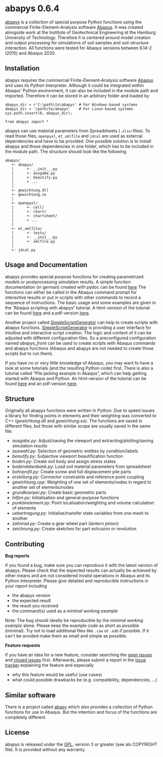 
abapys 0.6.4
============

[abapys](https://github.com/d-zo/abapys) is a collection of special purpose Python functions using
the commercial Finite-Element-Analysis software
[Abaqus](https://www.3ds.com/products-services/simulia/products/abaqus/ "SIMULIA Abaqus").
It was created alongside work at the Institute of Geotechnical Engineering
at the Hamburg University of Technology.
Therefore it is centered around model creation and output processing for simulations of
soil samples and soil-structure interaction.
All functions were tested for Abaqus versions between 6.14-2 (2015) and Abaqus 2020.



Installation
------------

abapys requires the commercial Finite-Element-Analysis software
[Abaqus](https://www.3ds.com/products-services/simulia/products/abaqus/ "SIMULIA Abaqus")
and uses its Python interpreter.
Although it could be integrated within Abaqus' Python environment,
it can also be included in the module path and imported.
Therefore it can be stored in an arbitrary folder and loaded by

```
abapys_dir = r'C:\path\to\abapys' # For Windows-based systems
abapys_dir = '/path/to/abapys'    # For Linux-based systems
sys.path.insert(0, abapys_dir);

from abapys import *
```

abapys can use material parameters from Spreadsheets (`.xlsx`-files).
To read those files, `openpyxl`, `et_xmlfile` and `jdcal` are used as external dependencies
and have to be provided.
One possible solution is to install abapys and those dependencies in one folder,
which has to be included in the module path. The structure should look like the following

```
abapys/
   +- abapys/
   |      +- __init__.py
   |      +- ausgabe.py
   |      +- beautify.py
   |      + ...
   |
   +- gewichtung.dll
   +- gewichtung.so
   |
   +- openpyxl/
   |      +- cell/
   |      +- chart/
   |      +- chartsheet/
   |      + ...
   |
   +- et_xmlfile/
   |      +- tests/
   |      +- __init__.py
   |      +- xmlfile.py
   |
   +- jdcal.py
```



Usage and Documentation
-----------------------

abapys provides special purpose functions for creating parametrized models or postprocessing
simulation results.
A simple function documentation (in german) created with pydoc can be found
[here](https://d-zo.github.io/abapys/abapys.html "abapys documentation")
The functions can either be called in the Abaqus command prompt for interactive results or
put in scripts with other commands to record a sequence of instructions.
The basic usage and some examples are given in the ”Abaqus scripting with abapys“ tutorial.
A html-version of the tutorial can be found
[here](https://d-zo.github.io/abapys/abaqusscripting.html "Abaqus scripting with abapys [html]")
and a pdf-version
[here](https://d-zo.github.io/abapys/abaqusscripting.pdf "Abaqus scripting with abapys [pdf]").

Another project called [SimpleScriptGenerator](https://github.com/d-zo/SimpleScriptGenerator)
can help to create scripts with abapys functions.
[SimpleScriptGenerator](https://github.com/d-zo/SimpleScriptGenerator) is providing
a user interface for intuitive and interactive script creation.
The logic and content of it can be adjusted with different configuration files.
So a preconfigured configuration named _abapys_front_ can be used
to create scripts with Abaqus commands and abapys functions
(Abaqus and abapys are not needed to create those scripts but to run them).

If you have no or very little knowledge of Abaqus,
you may want to have a look at some tutorials (and the resulting Python code) first.
There is also a tutorial called ”Pile jacking example in Abaqus“,
which can help getting started with Abaqus and Python.
An html-version of the tutorial can be found
[here](https://d-zo.github.io/abapys/pilejackingexample.html "Pile jacking example in Abaqus [html]")
and an pdf-version
[here](https://d-zo.github.io/abapys/pilejackingexample.pdf "Pile jacking example in Abaqus [pdf]").


Structure
---------

Originally all abapys functions were written in Python.
Due to speed issues a library for finding points in elements and their weighting
was converted to C++ (_gewichtung.dll_ and _gewichtung.so_).
The functions are saved in different files,
but those with similar scope are usually saved in the same file:

 - _ausgabe.py_: Adjust/saving the viewport and extracting/plotting/saving simulation results
 - _auswahl.py_: Selection of geometric entities by condition/labels
 - _beautify.py_: Subjective viewport beautification function
 - _boden.py_: Create soil body and assign stress states
 - _bodendatenbank.py_: Load soil material parameters from spreadsheet
 - _bohrprofil.py_: Create screw and full displacement pile parts
 - _erstellung.py_: Connector constraints and reference point coupling
 - _gewichtung.cpp_: Weighting of one set of elements/nodes in regard to another set of elements/nodes
 - _grundkoerper.py_: Create basic geometric parts
 - _hilfen.py_: Initialisation and general-purpose functions
 - _punktinelement.py_: Point localisation/weighting and volume calculation of elements
 - _uebertragung.py_: Initialise/transfer state variables from one mesh to another
 - _zahnrad.py_: Create a gear wheel part (lantern pinion)
 - _zeichnung.py_: Create sketches for part extrusion or revolution



Contributing
------------

**Bug reports**

If you found a bug, make sure you can reproduce it with the latest version of abapys.
Please check that the expected results can actually be achieved by other means
and are not considered invalid operations in Abaqus and its Python interpreter.
Please give detailed and reproducible instructions in your report including

 - the abapys version
 - the expected result
 - the result you received
 - the command(s) used as a _minimal working example_

Note: The bug should ideally be reproducible by the _minimal working example_ alone.
Please keep the example code as short as possible (minimal).
Try not to load additional files like `.cae` or `.odb` if possible.
If it can't be avoided make them as small and simple as possible.


**Feature requests**

If you have an idea for a new feature, consider searching the
[open issues](https://github.com/d-zo/abapys/issues) and
[closed issues](https://github.com/d-zo/abapys/issues?q=is%3Aissue+is%3Aclosed) first.
Afterwards, please submit a report in the
[Issue tracker](https://github.com/d-zo/abapys/issues) explaining the feature and especially

 - why this feature would be useful (use cases)
 - what could possible drawbacks be (e.g. compatibility, dependencies, ...)



Similar software
----------------

There is a project called [abapy](https://github.com/lcharleux/abapy) which also provides
a collection of Python functions for use in Abaqus.
But the intention and focus of the functions are completely different.



License
-------

abapys is released under the
[GPL](https://www.gnu.org/licenses/gpl-3.0.html "GNU General Public License"),
version 3 or greater (see als COPYRIGHT file).
It is provided without any warranty.

